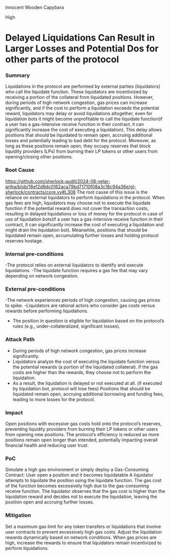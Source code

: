 Innocent Wooden Capybara

High

# Delayed Liquidations Can Result in Larger Losses and Potential Dos for other parts of the protocol

### Summary

Liquidations in the protocol are performed by external parties (liquidators) who call the liquidate function. These liquidators are incentivized by receiving a portion of the collateral from liquidated positions. However, during periods of high network congestion, gas prices can increase significantly, and if the cost to perform a liquidation exceeds the potential reward, liquidators may delay or avoid liquidations altogether, even for liquidation bots it might become unprofitable to call the liquidate function(if a user has a gas-intensive receive function in their contract, it can significantly increase the cost of executing a liquidation). This delay allows positions that should be liquidated to remain open, accruing additional losses and potentially leading to bad debt for the protocol. Moreover, as long as these positions remain open, they occupy reserves that block liquidity providers (LPs) from burning their LP tokens or other users from opening/closing other positions.

### Root Cause

https://github.com/sherlock-audit/2024-08-velar-artha/blob/18ef2d8dc0162aca79bd71710f08a3c18c94a36e/gl-sherlock/contracts/core.vy#L308
The root cause of this issue is the reliance on external liquidators to perform liquidations in the protocol. When gas fees are high, liquidators may choose not to execute the liquidate function if the potential reward does not cover the transaction costs, resulting in delayed liquidations or loss of money for the protocol in case of use of liquidation bots(if a user has a gas-intensive receive function in their contract, it can significantly increase the cost of executing a liquidation and might drain the liquidation bot). Meanwhile, positions that should be liquidated remain open, accumulating further losses and holding protocol reserves hostage.



### Internal pre-conditions

-The protocol relies on external liquidators to identify and execute liquidations.
-The liquidate function requires a gas fee that may vary depending on network congestion.


### External pre-conditions

-The network experiences periods of high congestion, causing gas prices to spike.
-Liquidators are rational actors who consider gas costs versus rewards before performing liquidations.
- The position in question is eligible for liquidation based on the protocol’s rules (e.g., under-collateralized, significant losses).

### Attack Path

- During periods of high network congestion, gas prices increase significantly.
- Liquidators analyze the cost of executing the liquidate function versus the potential rewards (a portion of the liquidated collateral). If the gas costs are higher than the rewards, they choose not to perform the liquidation.
- As a result, the liquidation is delayed or not executed at all. (if executed by liquidation bot, protocol will lose fees) Positions that should be liquidated remain open, accruing additional borrowing and funding fees, leading to more losses for the protocol.


### Impact

Open positions with excessive gas costs hold onto the protocol’s reserves, preventing liquidity providers from burning their LP tokens or other users from opening new positions.
The protocol’s efficiency is reduced as more positions remain open longer than intended, potentially impacting overall financial health and reducing user trust.

### PoC

Simulate a high gas environment or simply deploy a Gas-Consuming Contract:
User open a position and it becomes liquidatable
A liquidator attempts to liquidate the position using the liquidate function. The gas cost of the function becomes excessively high due to the gas-consuming receive function.
The liquidator observes that the gas cost is higher than the liquidation reward and decides not to execute the liquidation, leaving the position open and accruing further losses.


### Mitigation

Set a maximum gas limit for any token transfers or liquidations that involve user contracts to prevent excessively high gas costs.
Adjust the liquidation rewards dynamically based on network conditions. When gas prices are high, increase the rewards to ensure that liquidators remain incentivized to perform liquidations.
